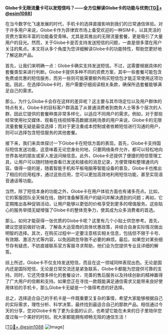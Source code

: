 **Globe卡无限流量卡可以发短信吗？——全方位解读Globe卡的功能与优势[[TG💪+ @esim1088](https://t.me/s/esim1088)]**

在当今数字化飞速发展的时代，手机卡的选择直接影响到我们的日常通信体验。对于许多用户来说，Globe卡作为菲律宾市场上备受欢迎的一种SIM卡，以其灵活的资费方案和丰富的功能备受青睐。尤其是其推出的无限流量套餐，更是吸引了大量用户的目光。然而，关于Globe卡是否支持发送短信的问题，一直是很多潜在用户关注的焦点。本文将从多个角度为您详细解读Globe卡的功能特性，帮助您更好地了解这款产品。

首先，让我们来明确一点：Globe卡确实支持发送短信。不过，这需要根据具体的套餐类型来进行判断。Globe卡提供多种不同的资费方案，其中一些套餐可能包含免费或优惠的短信服务，而另一些则可能需要额外购买短信包才能正常使用这项功能。因此，在选择Globe卡时，用户需要仔细阅读相关条款，确保所选套餐能够满足自己的需求。

那么，为什么Globe卡会存在这样的差异呢？这主要与其市场定位以及用户群体的特点有关。Globe卡的目标客户群涵盖了从普通消费者到商务人士等多个层次的人群，因此它提供的套餐种类非常多样化，以适应不同用户的需求。例如，对于那些经常使用社交媒体、观看在线视频等高数据消耗场景的用户来说，Globe卡的无限流量套餐无疑是最佳选择；而对于更注重成本控制或者依赖短信进行沟通的用户，则可以选择包含短信服务的其他套餐。

接下来，我们来具体探讨一下Globe卡在短信方面的表现。首先，Globe卡支持国际短信发送功能，这意味着无论您身处何地，只要网络条件允许，都可以轻松地向世界各地的朋友或家人发送问候信息。此外，Globe卡还提供了便捷的短信管理工具，让用户可以随时随地查看已发送和接收的消息记录，方便管理和整理通讯内容。值得一提的是，随着智能手机和平板电脑等智能设备的普及，Globe卡也推出了相应的应用程序，通过这些应用，您可以更加高效地利用短信功能，甚至实现语音通话等功能。

当然，除了短信本身的功能之外，Globe卡在用户体验方面也有诸多亮点。比如，它的客服团队全天候在线，随时准备解答用户的疑问并解决遇到的问题；再如，它定期推出各种促销活动，让用户能够以更低的价格享受到更多的增值服务。这些贴心的服务举措无疑增强了Globe卡的整体竞争力，使其成为众多消费者的首选。

那么，如何才能获得一张优质的Globe卡呢？这里有几个小贴士供您参考。首先，建议您提前做好功课，了解各大运营商的具体优惠政策，并结合自身实际情况做出明智的选择。其次，在购买过程中一定要注意核实相关信息，包括但不限于卡号、有效期、激活方式等内容，以免因疏忽导致不必要的麻烦。最后，如果您对某些细节存有疑虑，不妨直接联系官方客服寻求帮助，他们会为您提供专业且详细的解答。

综上所述，Globe卡不仅支持发送短信，而且在这一领域同样表现出色。无论是国内还是国际短信，无论是日常交流还是紧急联系，Globe卡都能为您提供可靠的支持。同时，它还凭借多样化的套餐设计、完善的售后服务以及持续创新的精神赢得了广大用户的信赖和支持。如果您正在寻找一款既能满足通信需求又能带来良好使用体验的手机卡，那么Globe卡无疑是一个值得考虑的好选择。

总之，选择适合自己的手机卡是一件既重要又复杂的事情，希望大家能够根据自己的实际需求，理性分析、科学决策，最终找到最适合自己的那款产品。相信通过今天的分享，您对Globe卡有了更为全面的认识，也希望它能在未来的日子里陪伴您度过每一个美好的时刻。祝大家都能拥有顺畅无阻的通信生活！

[[TG💪+ @esim1088](https://t.me/s/esim1088) ![Image](https://i.postimg.cc/4NQfJmqS/Snipaste-2025-05-13-00-14-12.png)]